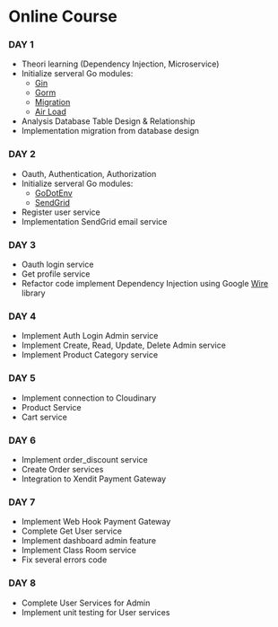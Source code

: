# Online Course

### DAY 1

- Theori learning (Dependency Injection, Microservice)
- Initialize serveral Go modules:
  - [Gin](https://github.com/gin-gonic/gin)
  - [Gorm](https://gorm.io/)
  - [Migration](https://github.com/golang-migrate/migrate)
  - [Air Load](https://github.com/cosmtrek/air)
- Analysis Database Table Design & Relationship
- Implementation migration from database design

### DAY 2

- Oauth, Authentication, Authorization
- Initialize serveral Go modules:
  - [GoDotEnv](https://github.com/joho/godotenv)
  - [SendGrid](https://github.com/sendgrid/sendgrid-go)
- Register user service
- Implementation SendGrid email service

### DAY 3

- Oauth login service
- Get profile service
- Refactor code implement Dependency Injection using Google [Wire](https://github.com/google/wire) library

### DAY 4

- Implement Auth Login Admin service
- Implement Create, Read, Update, Delete Admin service
- Implement Product Category service

### DAY 5

- Implement connection to Cloudinary
- Product Service
- Cart service

### DAY 6

- Implement order_discount service
- Create Order services
- Integration to Xendit Payment Gateway

### DAY 7

- Implement Web Hook Payment Gateway
- Complete Get User service
- Implement dashboard admin feature
- Implement Class Room service
- Fix several errors code

### DAY 8

- Complete User Services for Admin
- Implement unit testing for User services
